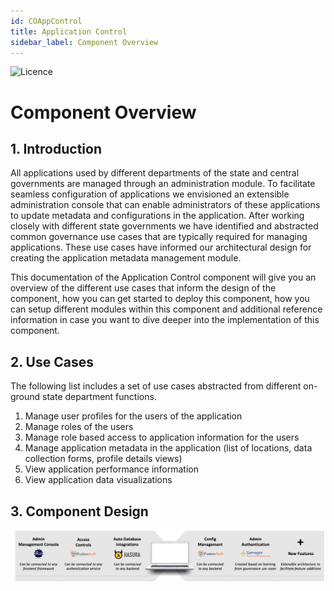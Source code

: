 ```yaml
---
id: COAppControl
title: Application Control
sidebar_label: Component Overview
---
```

![Licence](https://img.shields.io/badge/Licence-MIT-blue.svg)

# Component Overview


## 1. Introduction

All applications used by different departments of the state and central governments are managed through an administration module. To facilitate seamless configuration of applications we envisioned an extensible administration console that can enable administrators of these applications to update metadata and configurations in the application. After working closely with different state governments we have identified and abstracted common governance use cases that are typically required for managing applications. These use cases have informed our architectural design for creating the application metadata management module.

This documentation of the Application Control component will give you an overview of the different use cases that inform the design of the component, how you can get started to deploy this component, how you can setup different modules within this component and additional reference information in case you want to dive deeper into the implementation of this component.

## 2. Use Cases

The following list includes a set of use cases abstracted from different on-ground state department functions.

1. Manage user profiles for the users of the application 
2. Manage roles of the users
3. Manage role based access to application information for the users
4. Manage application metadata in the application (list of locations, data collection forms, profile details views)
5. View application performance information
6. View application data visualizations

## 3. Component Design

![alt-text](../img/appmetada.png)
